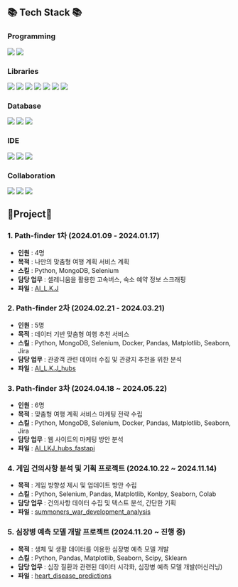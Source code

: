 ## 📚 Tech Stack 📚

### Programming
<img src="https://img.shields.io/badge/-python-3776AB?style=for-the-badge&logo=python&logoColor=white"/> <img src="https://img.shields.io/badge/-jupyter-F37626?style=for-the-badge&logo=jupyter&logoColor=white"/>

### Libraries
<img src="https://img.shields.io/badge/-pandas-150458?style=for-the-badge&logo=pandas&logoColor=white"/> <img src="https://img.shields.io/badge/-selenium-43B02A?style=for-the-badge&logo=selenium&logoColor=white"/> <img src="https://img.shields.io/badge/-sqlalchemy-D71F00?style=for-the-badge&logo=sqlalchemy&logoColor=white"/> <img src="https://img.shields.io/badge/-scikitlearn-F7931E?style=for-the-badge&logo=scikitlearn&logoColor=white"/> <img src="https://img.shields.io/badge/-numpy-013243?style=for-the-badge&logo=numpy&logoColor=white"/> <img src="https://img.shields.io/badge/-matplotlib-F37626?style=for-the-badge&logo=&logoColor=white"/> <img src="https://img.shields.io/badge/-seaborn-000000?style=for-the-badge&logo=&logoColor=white"/>

### Database
<img src="https://img.shields.io/badge/-mongodb-47A248?style=for-the-badge&logo=mongodb&logoColor=white"/> <img src="https://img.shields.io/badge/-mysql-4479A1?style=for-the-badge&logo=mysql&logoColor=white"/> <img src="https://img.shields.io/badge/-sequel ace-D71F00?style=for-the-badge&logo=&logoColor=white"/>

### IDE
<img src="https://img.shields.io/badge/-vscode-40AEF0?style=for-the-badge&logo=&logoColor=white"/> <img src="https://img.shields.io/badge/-pycharm-000000?style=for-the-badge&logo=pycharm&logoColor=white"/> <img src="https://img.shields.io/badge/-Colab-40AEF0?style=for-the-badge&logo=&logoColor=white"/>

### Collaboration
<img src="https://img.shields.io/badge/-slack-4A154B?style=for-the-badge&logo=slack&logoColor=white"/> <img src="https://img.shields.io/badge/-docker-2496ED?style=for-the-badge&logo=docker&logoColor=white"/> <img src="https://img.shields.io/badge/Jira-0052CC?style=for-the-badge&logo=Jira&logoColor=white">

## 🏫Project🏫

### 1. Path-finder 1차 (2024.01.09 - 2024.01.17)

- **인원** : 4명
- **목적** : 나만의 맞춤형 여행 계획 서비스 계획
- **스킬** : Python, MongoDB, Selenium
- **담당 업무** : 셀레니움을 활용한 고속버스, 숙소 예약 정보 스크래핑
- **파일** : [AI_L.K.J](https://github.com/nohjuhyeon/AI_L.K.J)

### 2. Path-finder 2차 (2024.02.21 - 2024.03.21)

- **인원** : 5명
- **목적** : 데이터 기반 맞춤형 여행 추천 서비스
- **스킬** : Python, MongoDB, Selenium, Docker, Pandas, Matplotlib, Seaborn, Jira
- **담당 업무** : 관광객 관련 데이터 수집 및 관광지 추천을 위한 분석
- **파일** : [AI_L.K.J_hubs](https://github.com/nohjuhyeon/AI_L.K.J_hubs)

### 3. Path-finder 3차 (2024.04.18 ~ 2024.05.22)

- **인원** : 6명
- **목적** : 맞춤형 여행 계획 서비스 마케팅 전략 수립
- **스킬** : Python, MongoDB, Selenium, Docker, Pandas, Matplotlib, Seaborn, Jira
- **담당 업무** : 웹 사이트의 마케팅 방안 분석
- **파일** : [AI_LKJ_hubs_fastapi](https://github.com/nohjuhyeon/AI_LKJ_hubs_fastapi)

### 4. 게임 건의사항 분석 및 기획 프로젝트 (2024.10.22 ~ 2024.11.14)

- **목적** : 게임 방향성 제시 및 업데이트 방안 수립
- **스킬** : Python, Selenium, Pandas, Matplotlib, Konlpy, Seaborn, Colab
- **담당 업무** : 건의사항 데이터 수집 및 텍스트 분석, 간단한 기획
- **파일** : [summoners_war_development_analysis](https://github.com/SeokcheonMoon/summoners_war_development_analysis)

### 5. 심장병 예측 모델 개발 프로젝트 (2024.11.20 ~ 진행 중)

- **목적** : 생체 및 생활 데이터를 이용한 심장병 예측 모델 개발
- **스킬** : Python, Pandas, Matplotlib, Seaborn, Scipy, Sklearn
- **담당 업무** : 심장 질환과 관련된 데이터 시각화, 심장병 예측 모델 개발(머신러닝)
- **파일** : [heart_disease_predictions](https://github.com/SeokcheonMoon/heart_disease_predictions)

<!---
SeokcheonMoon/SeokcheonMoon is a ✨ special ✨ repository because its `README.md` (this file) appears on your GitHub profile.
You can click the Preview link to take a look at your changes.
--->
